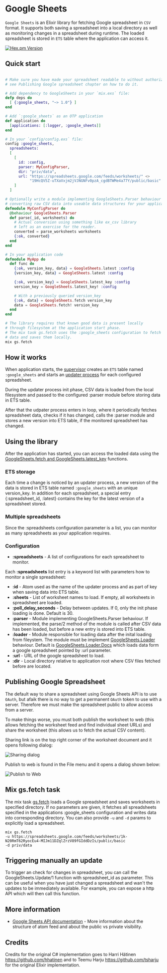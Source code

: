 # Google Sheets 

`Google Sheets` is an Elixir library for fetching Google spreadsheet in `CSV` format. It supports both saving a spreadsheet into a local directory as well as monitoring changes in a spreadsheet during runtime. The loaded spreadsheet is stored in `ETS` table where the application can access it.

[![Hex.pm Version](http://img.shields.io/hexpm/v/google_sheets.svg?style=flat)](https://hex.pm/packages/google_sheets)

## Quick start

```elixir

# Make sure you have made your spreadsheet readable to without authorization,
# see Publishing Google spreadsheet chapter on how to do it.

# Add dependency to GoogleSheets in your `mix.exs` file:
defp deps do
  [ {:google_sheets, "~> 1.0"} ]
end

# Add `:google_sheets` as an OTP application
def application do
  [applications: [:logger, :google_sheets]]
end

# In your `config/config.exs` file:
config :google_sheets,
  spreadsheets:
  [
    [    
      id: :config,
      parser: MyConfigParser,
      dir: "priv/data",
      url: "https://spreadsheets.google.com/feeds/worksheets/" <>
           "19HcQV5Z-uTXaVxjm2jVJNGNFv0pzA_cgdBTWMe4a77Y/public/basic"
    ]
  ]

# Optionally write a module implementing GoogleSheets.Parser behaviour for
# converting raw CSV data into useable data structures for your application.
defmodule MyConfigParser do
  @behaviour GoogleSheets.Parser
  def parse(_id, worksheets) do
    # Actual conversion using something like ex_csv library 
    # left as an exercise for the reader.
    converted = parse_worksheets worksheets
    {:ok, converted}
  end
end

# In your application code
defmodule MyApp do
  def func do
    {:ok, version_key, data} = GoogleSheets.latest :config
    {version_key, data} = GoogleSheets.latest :config

    {:ok, version_key} = GoogleSheets.latest_key :config
    version_key = GoogleSheets.latest_key! :config

    # With a previously queried version_key
    {:ok, data} = GoogleSheets.fetch version_key
    data = GoogleSheets.fetch! version_key
  end
end

# The library requires that known good data is present locally
# through filesystem at the application start phase. 
# The mix task gs.fetch uses the :google_sheets configuration to fetch CSV
# data and saves them locally.
mix gs.fetch

```

## How it works

When application starts, the [supervisor](lib/google_sheets/supervisor.ex) creates an `ETS` table named `:google_sheets` and starts an [updater process](lib/google_sheets/updater.ex) for each configured spreadsheet.

During the updater process init phase, CSV data is loaded from the local filesystem and passed to the configured :parser module before storing data in ETS table.

After that the udpater process enters in loop, where it periodically fetches spreadsheet data, checks if it has changed, calls the :parser module and stores a new version into ETS table, if the monitored spreadsheet has changed.

## Using the library

After the application has started, you can access the loaded data using the [GoogleSheets.fetch and GoogleSheets.latest_key](doc/GoogleSheets.html) functions.

### ETS storage

Each time a change is noticed by an updater process, a new version of the data is stored in ETS table named `:google_sheets` with an unique version_key. In addition for each spreadsheet, a special entry {:spreadsheet_id, :latest} contains the key for the latest version of a spreadsheet stored.

### Multiple spreadsheets

Since the :spreadsheets configuration parameter is a list, you can monitor as many spreadsheets as your application requires.

### Configuration

* __:spreadsheets__ - A list of configurations for each spreadsheet to monitor.

Each __:spreadsheets__ list entry is a keyword list with parameters how to monitor a single spreadsheet:

* __:id__ - Atom used as the name of the updater process and as part of key when saving data into ETS table.
* __:sheets__ - List of worksheet names to load. If empty, all worksheets in spreadsheet are loaded.
* __:poll_delay_seconds__ - Delay between updates. If 0, only the init phase loading is done. Default is 30.
* __:parser__ - Module implementing GoogleSheets.Parser behaviour. If implemented, the parse/2 method of the module is called after CSV data has been loaded, but before a new entry is stored into ETS table.
* __:loader__ - Module responsible for loading data after the inital loading from fileystem. The module must be implement [GoogleSheets.Loader](lib/google_sheets/loader.ex) behaviour. Default is [GoogleSheets.Loader.Docs](lib/google_sheets/loader/docs.ex) which loads data form a google spreadsheet pointed by :url parameter.
* __:url__ - URL of the google spreadsheet to load.
* __:dir__ - Local directory relative to application root where CSV files fetched before are located.

## Publishing Google Spreadsheet

The default way to share a spreadsheet using Google Sheets API is to use `OAuth`, but afaik there is no way to get a permanent `OAuth` token to use with a server. Therefore we must make the spreadsheet public to allow access from a server.

To make things worse, you must both publish the worksheet to web (this allows fetching the worksheet feed and find individual sheet URLs) and share the worksheet (this allows us to fetch the actual CSV content).

Sharing link is on the top right corner of the worksheet document and it opens following dialog:

![Sharing dialog](/docs/share_link.png)

Publish to web is found in the File menu and it opens a dialog shown below:

![Publish to Web](/docs/publish_to_web.png)

## Mix gs.fetch task

The mix task [gs.fetch](lib/mix/task/gs.fetch.ex) loads a Google spreadsheet and saves worksheets in specified directory. If no parameters are given, it fetches all spreadsheets specified in the applications :google_sheets configuration and writes data into corresponding directory. You can also provide `-u` and `-d` params to explicitly load a spreadsheet.

```
mix gs.fetch
-u https://spreadsheets.google.com/feeds/worksheets/1k-N20RmT62RyocEu4-MIJm11DZqlZrzV89fGIddDzIs/public/basic 
-d priv/data
```

## Triggering manually an update

To trigger an check for changes in spreadsheet, you can call the GoogleSheets.Update/1 function with spreadsheet_id as parameter. This can be useful when you have just changed a spreadsheet and wan't the updates to be immediately available. For example, you can expose a http API which will then call this function.

## More information

* [Google Sheets API documentation](https://developers.google.com/google-apps/spreadsheets/) - More information about the structure of atom feed and about the public vs private visibility.

## Credits

Credits for the original C# implementation goes to Harri Hätinen https://github.com/hhatinen and to Teemu Harju https://github.com/tsharju for the original Elixir implementation.
